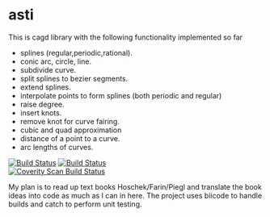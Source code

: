 # asti 
This is cagd library with the following functionality implemented so far
- splines (regular,periodic,rational).
- conic arc, circle, line.
- subdivide curve.
- split splines to bezier segments.
- extend splines.
- interpolate points to form splines (both periodic and regular)
- raise degree.
- insert knots.
- remove knot for curve fairing.
- cubic and quad approximation
- distance of a point to a curve.
- arc lengths of curves.

[![Build Status](https://travis-ci.org/svark/asti.svg?branch=master)](https://travis-ci.org/svark/asti)
[![Build Status](https://ci.appveyor.com/api/projects/status/github/svark/asti?branch=master&svg=true)](https://ci.appveyor.com/project/svark/asti)
<br/>
<a href="https://scan.coverity.com/projects/5900">
  <img alt="Coverity Scan Build Status"
       src="https://scan.coverity.com/projects/5900/badge.svg"/>
</a>

My plan is to read up text books Hoschek/Farin/Piegl and translate the book ideas into code as much as I can in here.
The project uses biicode to handle builds and catch to perform unit testing.



